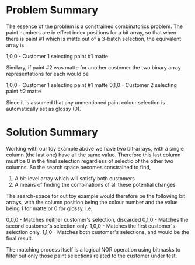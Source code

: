 Problem Summary
====================
The essence of the problem is a constrained combinatorics problem. The paint numbers are in effect index positions for a 
bit array, so that when there is paint #1 which is matte out of a 3-batch selection, the equivalent array is 

1,0,0 - Customer 1 selecting paint #1 matte

Similary, if paint #2 was matte for another customer the two binary array representations for each would be 

1,0,0 - Customer 1 selecting paint #1 matte
0,1,0 - Customer 2 selecting paint #2 matte

Since it is assumed that any unmentioned paint colour selection is automatically set as glossy (0). 

Solution Summary
=====================
Working with our toy example above we have two bit-arrays, with a single column (the last one) have all the 
same value. Therefore this last column must be 0 in the final selection regardless of selectio of the other
two columns. So the search space becomes constrained to find, 

1. A bit-level array which will satisfy both customers
2. A means of finding the combinations of all these potential changes

The search-space for out toy example would therefore be the following bit arrays, with the column position
being the colour number and the value being 1 for matte or 0 for glossy, i.e, 

0,0,0 - Matches neither customer's selection, discarded
0,1,0 - Matches the second customer's selection only.
1,0,0 - Matches the first customer's selection only. 
1,1,0 - Matches both customer's selections, and would be the final result. 

The matching process itself is a logical NOR operation using bitmasks to filter out only those paint selections
related to the customer under test. 
